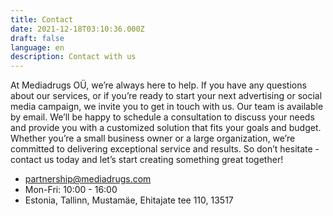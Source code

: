 ```yaml
---
title: Contact
date: 2021-12-18T03:10:36.000Z
draft: false
language: en
description: Contact with us
---
```


At Mediadrugs OÜ, we’re always here to help. If you have any questions about our services, or if you’re ready to start your next advertising or social media campaign, we invite you to get in touch with us. Our team is available by email. We’ll be happy to schedule a consultation to discuss your needs and provide you with a customized solution that fits your goals and budget. Whether you’re a small business owner or a large organization, we’re committed to delivering exceptional service and results. So don’t hesitate - contact us today and let’s start creating something great together!

* [partnership@mediadrugs.com](mailto:partnership@mediadrugs.com)
* Mon-Fri: 10:00 - 16:00
* Estonia, Tallinn, Mustamäe, Ehitajate tee 110, 13517
